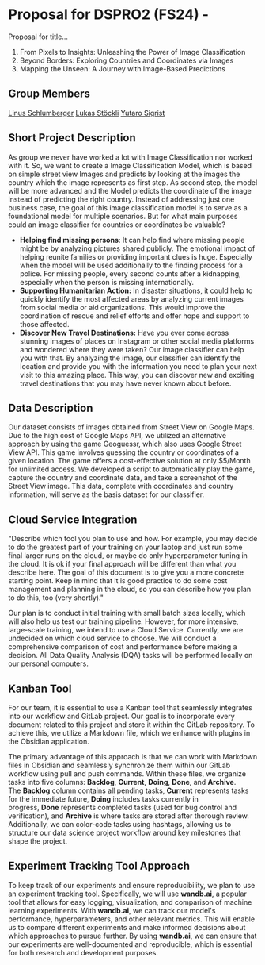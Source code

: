 # Proposal for DSPRO2 (FS24) - 

Proposal for title...

1. From Pixels to Insights: Unleashing the Power of Image Classification
2. Beyond Borders: Exploring Countries and Coordinates via Images
3. Mapping the Unseen: A Journey with Image-Based Predictions

## Group Members
 [Linus Schlumberger](https://gitlab.com/Killusions)
 [Lukas Stöckli](https://gitlab.com/Valairaa)
 [Yutaro Sigrist](https://gitlab.com/yusigrist)
 
## Short Project Description
As group we never have worked a lot with Image Classification nor worked with it. So, we want to create a Image Classification Model, which is based on simple street view Images and predicts by looking at the images the country which the image represents as first step. As second step, the model will be more advanced and the Model predicts the coordinate of the image instead of predicting the right country.
Instead of addressing just one business case, the goal of this image classification model is to serve as a foundational model for multiple scenarios. But for what main purposes could an image classifier for countries or coordinates be valuable?
- **Helping find missing persons**: It can help find where missing people might be by analyzing pictures shared publicly. The emotional impact of helping reunite families or providing important clues is huge. Especially when the model will be used additionally to the finding process for a police. For missing people, every second counts after a kidnapping, especially when the person is missing internationally.
- **Supporting Humanitarian Action:** In disaster situations, it could help to quickly identify the most affected areas by analyzing current images from social media or aid organizations. This would improve the coordination of rescue and relief efforts and offer hope and support to those affected.
- **Discover New Travel Destinations:** Have you ever come across stunning images of places on Instagram or other social media platforms and wondered where they were taken? Our image classifier can help you with that. By analyzing the image, our classifier can identify the location and provide you with the information you need to plan your next visit to this amazing place. This way, you can discover new and exciting travel destinations that you may have never known about before.
## Data Description

Our dataset consists of images obtained from Street View on Google Maps. Due to the high cost of Google Maps API, we utilized an alternative approach by using the game Geoguessr, which also uses Google Street View API. This game involves guessing the country or coordinates of a given location. The game offers a cost-effective solution at only $5/Month for unlimited access. We developed a script to automatically play the game, capture the country and coordinate data, and take a screenshot of the Street View image. This data, complete with coordinates and country information, will serve as the basis dataset for our classifier.

## Cloud Service Integration

"Describe which tool you plan to use and how. For example, you may decide to do the greatest part of your training on your laptop and just run some final larger runs on the cloud, or maybe do only hyperparameter tuning in the cloud. It is ok if your final approach will be different than what you describe here. The goal of this document is to give you a more concrete starting point. Keep in mind that it is good practice to do some cost management and planning in the cloud, so you can describe how you plan to do this, too (very shortly)."


Our plan is to conduct initial training with small batch sizes locally, which will also help us test our training pipeline. However, for more intensive, large-scale training, we intend to use a Cloud Service. Currently, we are undecided on which cloud service to choose. We will conduct a comprehensive comparison of cost and performance before making a decision. All Data Quality Analysis (DQA) tasks will be performed locally on our personal computers.

## Kanban Tool
For our team, it is essential to use a Kanban tool that seamlessly integrates into our workflow and GitLab project. Our goal is to incorporate every document related to this project and store it within the GitLab repository. To achieve this, we utilize a Markdown file, which we enhance with plugins in the Obsidian application.

The primary advantage of this approach is that we can work with Markdown files in Obsidian and seamlessly synchronize them within our GitLab workflow using pull and push commands. Within these files, we organize tasks into five columns: **Backlog**, **Current**, **Doing**, **Done**, and **Archive**. The **Backlog** column contains all pending tasks, **Current** represents tasks for the immediate future, **Doing** includes tasks currently in progress, **Done** represents completed tasks (used for bug control and verification), and **Archive** is where tasks are stored after thorough review. Additionally, we can color-code tasks using hashtags, allowing us to structure our data science project workflow around key milestones that shape the project.

## Experiment Tracking Tool Approach

To keep track of our experiments and ensure reproducibility, we plan to use an experiment tracking tool. Specifically, we will use **wandb.ai**, a popular tool that allows for easy logging, visualization, and comparison of machine learning experiments. With **wandb.ai**, we can track our model's performance, hyperparameters, and other relevant metrics. This will enable us to compare different experiments and make informed decisions about which approaches to pursue further. By using **wandb.ai**, we can ensure that our experiments are well-documented and reproducible, which is essential for both research and development purposes.